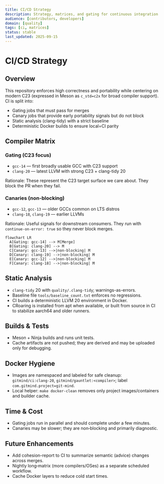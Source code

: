 ```yaml
---
title: CI/CD Strategy
description: Strategy, matrices, and gating for continuous integration.
audience: [contributors, developers]
domain: [quality]
tags: [ci, matrices]
status: stable
last_updated: 2025-09-15
---
```


# CI/CD Strategy

## Overview

This repository enforces high correctness and portability while centering on modern C23 (expressed in Meson as `c_std=c2x` for broad compiler support). CI is split into:

- Gating jobs that must pass for merges
- Canary jobs that provide early portability signals but do not block
- Static analysis (clang-tidy) with a strict baseline
- Deterministic Docker builds to ensure local=CI parity

## Compiler Matrix

### Gating (C23 focus)

- `gcc-14` — first broadly usable GCC with C23 support
- `clang-20` — latest LLVM with strong C23 + clang-tidy 20

Rationale: These represent the C23 target surface we care about. They block the PR when they fail.

### Canaries (non‑blocking)

- `gcc-12`, `gcc-13` — older GCCs common on LTS distros
- `clang-18`, `clang-19` — earlier LLVMs

Rationale: Useful signals for downstream consumers. They run with `continue-on-error: true` so they never block merges.

```mermaid
flowchart LR
  A[Gating: gcc-14] --> M[Merge]
  B[Gating: clang-20] --> M
  C[Canary: gcc-13] -->|non-blocking| M
  D[Canary: clang-19] -->|non-blocking| M
  E[Canary: gcc-12] -->|non-blocking| M
  F[Canary: clang-18] -->|non-blocking| M
```

## Static Analysis

- `clang-tidy` 20 with `quality/.clang-tidy`; warnings-as-errors.
- Baseline file `tools/baseline_count.txt` enforces no regressions.
- CI builds a deterministic LLVM 20 environment in Docker.
- CRoaring is installed from apt when available, or built from source in CI to stabilize aarch64 and older runners.

## Builds & Tests

- Meson + Ninja builds and runs unit tests.
- Cache artifacts are not pushed; they are derived and may be uploaded only for debugging.

## Docker Hygiene

- Images are namespaced and labeled for safe cleanup: `gitmind/ci:clang-20`, `gitmind/gauntlet:<compiler>`; label `com.gitmind.project=git-mind`.
- Local helper: `make docker-clean` removes only project images/containers and builder cache.

## Time & Cost

- Gating jobs run in parallel and should complete under a few minutes.
- Canaries may be slower; they are non‑blocking and primarily diagnostic.

## Future Enhancements

- Add cohesion-report to CI to summarize semantic (advice) changes across merges.
- Nightly long‑matrix (more compilers/OSes) as a separate scheduled workflow.
- Cache Docker layers to reduce cold start times.
